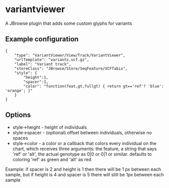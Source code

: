 # variantviewer

A JBrowse plugin that adds some custom glyphs for variants

## Example configuration

    {
        "type": "VariantViewer/View/Track/VariantViewer",
        "urlTemplate": "variants.vcf.gz",
        "label": "Variant track",
        "storeClass": "JBrowse/Store/SeqFeature/VCFTabix",
        "style": {
            "height":1,
            "spacer":1,
            "color": "function(feat,gt,fullgt) { return gt=='ref'? 'blue': 'orange'; }"
        }
    }

## Options

* style->height - height of individuals
* style->spacer - (optional) offset between individuals, otherwise no spaces
* style->color - a color or a callback that colors every individual on the chart, which receives three arguments: the feature, a string that says 'ref' or 'alt', the actual genotype as 0|0 or 0|1 or similar. defaults to coloring 'ref' as green and 'alt' as red

Example: if spacer is 2 and height is 1 then there will be 1 px between each sample, but if height is 4 and spacer is 5 there will still be 1px between each sample
